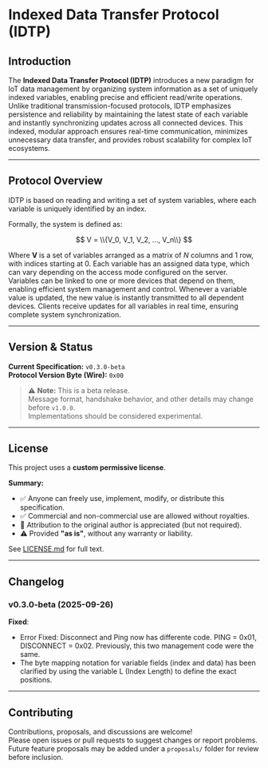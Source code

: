 # Indexed Data Transfer Protocol (IDTP)

## Introduction

The **Indexed Data Transfer Protocol (IDTP)** introduces a new paradigm for IoT data management by organizing system information as a set of uniquely indexed variables, enabling precise and efficient read/write operations. Unlike traditional transmission-focused protocols, IDTP emphasizes persistence and reliability by maintaining the latest state of each variable and instantly synchronizing updates across all connected devices. This indexed, modular approach ensures real-time communication, minimizes unnecessary data transfer, and provides robust scalability for complex IoT ecosystems.

---

## Protocol Overview

IDTP is based on reading and writing a set of system variables, where each variable is uniquely identified by an index.

Formally, the system is defined as:

$$
V = \\{V_0, V_1, V_2, ..., V_n\\}
$$

Where **V** is a set of variables arranged as a matrix of *N* columns and 1 row, with indices starting at 0. Each variable has an assigned data type, which can vary depending on the access mode configured on the server. Variables can be linked to one or more devices that depend on them, enabling efficient system management and control. Whenever a variable value is updated, the new value is instantly transmitted to all dependent devices. Clients receive updates for all variables in real time, ensuring complete system synchronization.

---

## Version & Status

**Current Specification:** `v0.3.0-beta`  
**Protocol Version Byte (Wire):** `0x00`

> ⚠️ **Note:** This is a beta release.  
> Message format, handshake behavior, and other details may change before `v1.0.0`.  
> Implementations should be considered experimental.

---

## License

This project uses a **custom permissive license**.

**Summary:**
- ✅ Anyone can freely use, implement, modify, or distribute this specification.  
- ✅ Commercial and non-commercial use are allowed without royalties.  
- 🙏 Attribution to the original author is appreciated (but not required).  
- ⚠️ Provided **"as is"**, without any warranty or liability.  

See [LICENSE.md](./LICENSE.md) for full text.

---

## Changelog

### v0.3.0-beta (2025-09-26)

**Fixed**: 

- Error Fixed: Disconnect and Ping now has differente code. PING = 0x01, DISCONNECT = 0x02. Previously, this two management code were the same.
- The byte mapping notation for variable fields (index and data) has been clarified by using the variable L (Index Length) to define the exact positions.

---

## Contributing

Contributions, proposals, and discussions are welcome!  
Please open issues or pull requests to suggest changes or report problems.  
Future feature proposals may be added under a `proposals/` folder for review before inclusion.
